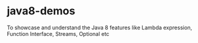 # java8-demos
To showcase and understand the Java 8 features like Lambda expression, Function Interface, Streams, Optional etc

